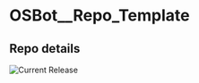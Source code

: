 # OSBot__Repo_Template

## Repo details

![Current Release](https://img.shields.io/badge/release-v0.7.32-blue)
